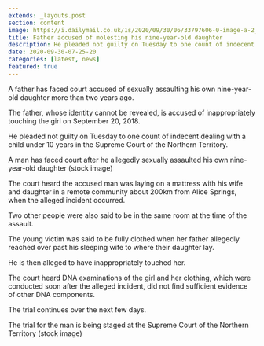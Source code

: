 ```yaml
---
extends: _layouts.post
section: content
image: https://i.dailymail.co.uk/1s/2020/09/30/06/33797606-0-image-a-2_1601442642329.jpg 
title: Father accused of molesting his nine-year-old daughter 
description: He pleaded not guilty on Tuesday to one count of indecent dealing with a child under 10 years in the Supreme Court of the Northern Territory. 
date: 2020-09-30-07-25-20 
categories: [latest, news] 
featured: true 
--- 
```

A father has faced court accused of sexually assaulting his own nine-year-old daughter more than two years ago.

The father, whose identity cannot be revealed, is accused of inappropriately touching the girl on September 20, 2018.

He pleaded not guilty on Tuesday to one count of indecent dealing with a child under 10 years in the Supreme Court of the Northern Territory. 

A man has faced court after he allegedly sexually assaulted his own nine-year-old daughter (stock image)

The court heard the accused man was laying on a mattress with his wife and daughter in a remote community about 200km from Alice Springs, when the alleged incident occurred. 

Two other people were also said to be in the same room at the time of the assault. 

The young victim was said to be fully clothed when her father allegedly reached over past his sleeping wife to where their daughter lay.

He is then alleged to have inappropriately touched her.

The court heard DNA examinations of the girl and her clothing, which were conducted soon after the alleged incident, did not find sufficient evidence of other DNA components. 

The trial continues over the next few days.

The trial for the man is being staged at the Supreme Court of the Northern Territory (stock image)

